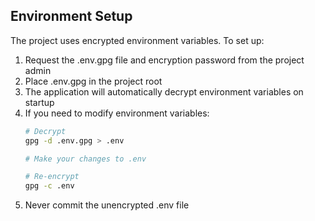 ## Environment Setup

The project uses encrypted environment variables. To set up:

1. Request the .env.gpg file and encryption password from the project admin
2. Place .env.gpg in the project root
3. The application will automatically decrypt environment variables on startup
4. If you need to modify environment variables:
   ```bash
   # Decrypt
   gpg -d .env.gpg > .env
   
   # Make your changes to .env
   
   # Re-encrypt
   gpg -c .env
   ```
5. Never commit the unencrypted .env file